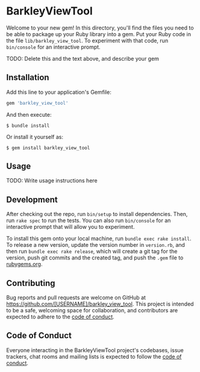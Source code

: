 # BarkleyViewTool

Welcome to your new gem! In this directory, you'll find the files you need to be able to package up your Ruby library into a gem. Put your Ruby code in the file `lib/barkley_view_tool`. To experiment with that code, run `bin/console` for an interactive prompt.

TODO: Delete this and the text above, and describe your gem

## Installation

Add this line to your application's Gemfile:

```ruby
gem 'barkley_view_tool'
```

And then execute:

    $ bundle install

Or install it yourself as:

    $ gem install barkley_view_tool

## Usage

TODO: Write usage instructions here

## Development

After checking out the repo, run `bin/setup` to install dependencies. Then, run `rake spec` to run the tests. You can also run `bin/console` for an interactive prompt that will allow you to experiment.

To install this gem onto your local machine, run `bundle exec rake install`. To release a new version, update the version number in `version.rb`, and then run `bundle exec rake release`, which will create a git tag for the version, push git commits and the created tag, and push the `.gem` file to [rubygems.org](https://rubygems.org).

## Contributing

Bug reports and pull requests are welcome on GitHub at https://github.com/[USERNAME]/barkley_view_tool. This project is intended to be a safe, welcoming space for collaboration, and contributors are expected to adhere to the [code of conduct](https://github.com/[USERNAME]/barkley_view_tool/blob/master/CODE_OF_CONDUCT.md).

## Code of Conduct

Everyone interacting in the BarkleyViewTool project's codebases, issue trackers, chat rooms and mailing lists is expected to follow the [code of conduct](https://github.com/[USERNAME]/barkley_view_tool/blob/master/CODE_OF_CONDUCT.md).
